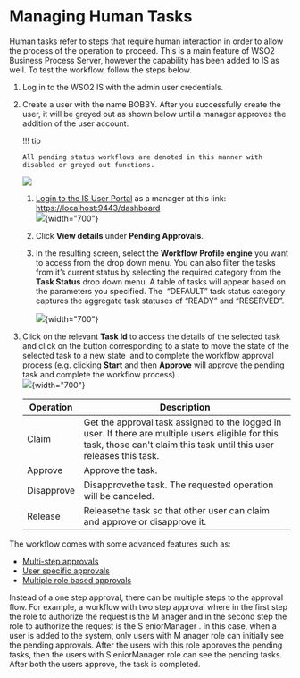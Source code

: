 # Managing Human Tasks

Human tasks refer to steps that require human interaction in order to
allow the process of the operation to proceed. This is a main feature of
WSO2 Business Process Server, however the capability has been added to
IS as well. To test the workflow, follow the steps below.

1.  Log in to the WSO2 IS with the admin user credentials.
2.  Create a user with the name BOBBY. After you successfully create the
    user, it will be greyed out as shown below until a manager approves
    the addition of the user account.

    !!! tip
    
        All pending status workflows are denoted in this manner with
        disabled or greyed out functions.
    

    ![](attachments/103330281/103330282.png)  

    1.  [Login to the IS User
        Portal](Using-the-End-User-Dashboard_103330474.html#UsingtheEndUserDashboard-Accessingthedashboardanditscomponents)
        as a manager at this link: <https://localhost:9443/dashboard>  
        ![](attachments/103330281/103330283.jpg){width="700"}  
          
    2.  Click **View details** under **Pending Approvals**.
    3.  In the resulting screen, select the **Workflow Profile engine**
        you want to access from the drop down menu. You can also filter
        the tasks from it’s current status by selecting the required
        category from the **Task Status** drop down menu. A table of
        tasks will appear based on the parameters you specified. The
         “DEFAULT” task status category captures the aggregate task
        statuses of “READY” and “RESERVED”.

        ![](attachments/103330281/103330284.png){width="700"}

3.  Click on the relevant **Task Id** to access the details of the
    selected task and click on the button corresponding to a state to
    move the state of the selected task to a new state  and to complete
    the workflow approval process (e.g. clicking **Start** and then
    **Approve** will approve the pending task and complete the workflow
    process) .  
    ![](attachments/103330281/103330285.png){width="700"}  

    | Operation  | Description                                                                                                                                                               |
    |------------|---------------------------------------------------------------------------------------------------------------------------------------------------------------------------|
    | Claim      | Get the approval task assigned to the logged in user. If there are multiple users eligible for this task, those can't claim this task until this user releases this task. |
    | Approve    | Approve the task.                                                                                                                                                         |
    | Disapprove | Disapprovethe task. The requested operation will be canceled.                                                                                                             |
    | Release    | Releasethe task so that other user can claim and approve or disapprove it.                                                                                                |

The workflow comes with some advanced features such as:

-   [Multi-step
    approvals](https://docs.wso2.com/display/IS540/Using+Workflows+with+User+Management)
-   [User specific
    approvals](https://docs.wso2.com/display/IS540/Using+Workflows+with+User+Management)
-   [Multiple role based
    approvals](https://docs.wso2.com/display/IS540/Using+Workflows+with+User+Management)

Instead of a one step approval, there can be multiple steps to the
approval flow. For example, a workflow with two step approval where in
the first step the role to authorize the request is the M anager and in
the second step the role to authorize the request is the S eniorManager
. In this case, when a user is added to the system, only users with M
anager role can initially see the pending approvals. After the users
with this role approves the pending tasks, then the users with S
eniorManager role can see the pending tasks. After both the users
approve, the task is completed.
